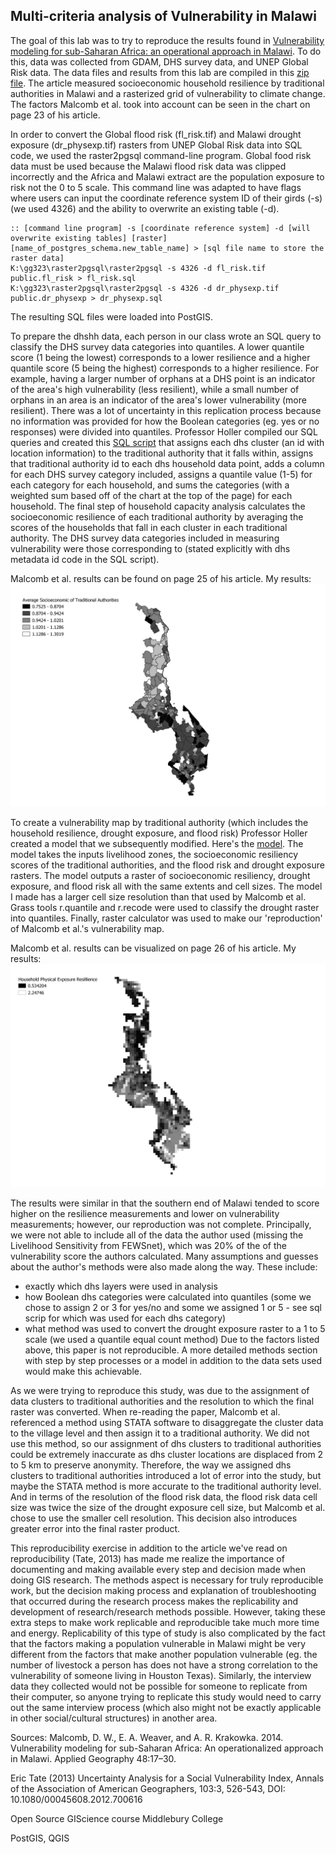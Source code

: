 ## Multi-criteria analysis of Vulnerability in Malawi

The goal of this lab was to try to reproduce the results found in [Vulnerability modeling for sub-Saharan Africa: an operational approach in Malawi](https://www.sciencedirect.com/science/article/pii/S0143622814000058).
To do this, data was collected from GDAM, DHS survey data, and UNEP Global Risk data. The data files and results from this lab are compiled in this [zip file](L78_data.zip). The article measured socioeconomic household resilience by traditional authorities in Malawi and a rasterized grid of vulnerability to climate change. The factors Malcomb et al. took into account can be seen in the chart on page 23 of his article.

In order to convert the Global flood risk (fl_risk.tif) and Malawi drought exposure (dr_physexp.tif) rasters from UNEP Global Risk data into SQL code, we used the raster2pgsql command-line program. Global food risk data must be used because the Malawi flood risk data was clipped incorrectly and the Africa and Malawi extract are the population exposure to risk not the 0 to 5 scale. This command line was adapted to have flags where users can input the coordinate reference system ID of their girds (-s) (we used 4326) and the ability to overwrite an existing table (-d).
```
:: [command line program] -s [coordinate reference system] -d [will overwrite existing tables] [raster] [name_of_postgres_schema.new_table_name] > [sql file name to store the raster data]
K:\gg323\raster2pgsql\raster2pgsql -s 4326 -d fl_risk.tif public.fl_risk > fl_risk.sql
K:\gg323\raster2pgsql\raster2pgsql -s 4326 -d dr_physexp.tif public.dr_physexp > dr_physexp.sql
```
The resulting SQL files were loaded into PostGIS.

To prepare the dhshh data, each person in our class wrote an SQL query to classify the DHS survey data categories into quantiles. A lower quantile score (1 being the lowest) corresponds to a lower resilience and a higher quantile score (5 being the highest) corresponds to a higher resilience. For example, having a larger number of orphans at a DHS point is an indicator of the area's high vulnerability (less resilient), while a small number of orphans in an area is an indicator of the area's lower vulnerability (more resilient). There was a lot of uncertainty in this replication process because no information was provided for how the Boolean categories (eg. yes or no responses) were divided into quantiles. Professor Holler compiled our SQL queries and created this [SQL script](vulnerabilitySQL.sql) that assigns each dhs cluster (an id with location information) to the traditional authority that it falls within, assigns that traditional authority id to each dhs household data point, adds a column for each DHS survey category included, assigns a quantile value (1-5) for each category for each household, and sums the categories (with a weighted sum based off of the chart at the top of the page) for each household. The final step of household capacity analysis calculates the socioeconomic resilience of each traditional authority by averaging the scores of the households that fall in each cluster in each traditional authority. The DHS survey data categories included in measuring vulnerability were those corresponding to (stated explicitly with dhs metadata id code in the SQL script). 

Malcomb et al. results can be found on page  25 of his article.
My results:
![TAs](TAcapacities.png)

To create a vulnerability map by traditional authority (which includes the household resilience, drought exposure, and flood risk) Professor Holler created a model that we subsequently modified. Here's the [model](malawi_lab.model3). The model takes the inputs livelihood zones, the socioeconomic resiliency scores of the traditional authorities, and the flood risk and drought exposure rasters. The model outputs a raster of socioeconomic resiliency, drought exposure, and flood risk all with the same extents and cell sizes. The model I made has a larger cell size resolution than that used by Malcomb et al. Grass tools r.quantile and r.recode were used to classify the drought raster into quantiles. Finally, raster calculator was used to make our 'reproduction' of Malcomb et al.'s vulnerability map.

Malcomb et al. results can be visualized on page 26 of his article.
My results:
![grid](hhresilliencegrid.png)

The results were similar in that the southern end of Malawi tended to score higher on the resilience measurements and lower on vulnerability measurements; however, our reproduction was not complete. Principally, we were not able to include all of the data the author used (missing the Livelihood Sensitivity from FEWSnet), which was 20% of the of the vulnerability score the authors calculated. Many assumptions and guesses about the author's methods were also made along the way. These include:
- exactly which dhs layers were used in analysis
- how Boolean dhs categories were calculated into quantiles (some we chose to assign 2 or 3 for yes/no and some we assigned 1 or 5 - see sql scrip for which was used for each dhs category)
- what method was used to convert the drought exposure raster to a 1 to 5 scale (we used a quantile equal count method)
Due to the factors listed above, this paper is not reproducible. A more detailed methods section with step by step processes or a model in addition to the data sets used would make this achievable. 

As we were trying to reproduce this study, was due to the assignment of data clusters to traditional authorities and the resolution to which the final raster was converted. When re-reading the paper, Malcomb et al. referenced a method using STATA software to disaggregate the cluster data to the village level and then assign it to a traditional authority. We did not use this method, so our assignment of dhs clusters to traditional authorities could be extremely inaccurate as dhs cluster locations are displaced from 2 to 5 km to preserve anonymity. Therefore, the way we assigned dhs clusters to traditional authorities introduced a lot of error into the study, but maybe the STATA method is more accurate to the traditional authority level. And in terms of the resolution of the flood risk data, the flood risk data cell size was twice the size of the drought exposure cell size, but Malcomb et al. chose to use the smaller cell resolution. This decision also introduces greater error into the final raster product.

This reproducibility exercise in addition to the article we've read on reproducibility (Tate, 2013) has made me realize the importance of documenting and making available every step and decision made when doing GIS research. The methods aspect is necessary for truly reproducible work, but the decision making process and explanation of troubleshooting that occurred during the research process makes the replicability and development of research/research methods possible. However, taking these extra steps to make work replicable and reproducible take much more time and energy. Replicability of this type of study is also complicated by the fact that the factors making a population vulnerable in Malawi might be very different from the factors that make another population vulnerable (eg. the number of livestock a person has does not have a strong correlation to the vulnerability of someone living in Houston Texas). Similarly, the interview data they collected would not be possible for someone to replicate from their computer, so anyone trying to replicate this study would need to carry out the same interview process (which also might not be exactly applicable in other social/cultural structures) in another area.

Sources:
Malcomb, D. W., E. A. Weaver, and A. R. Krakowka. 2014. Vulnerability modeling for sub-Saharan Africa: An
operationalized approach in Malawi. Applied Geography 48:17–30.

Eric Tate (2013) Uncertainty Analysis for a Social Vulnerability Index, Annals of
the Association of American Geographers, 103:3, 526-543, DOI: 10.1080/00045608.2012.700616

Open Source GIScience course Middlebury College

PostGIS, QGIS
